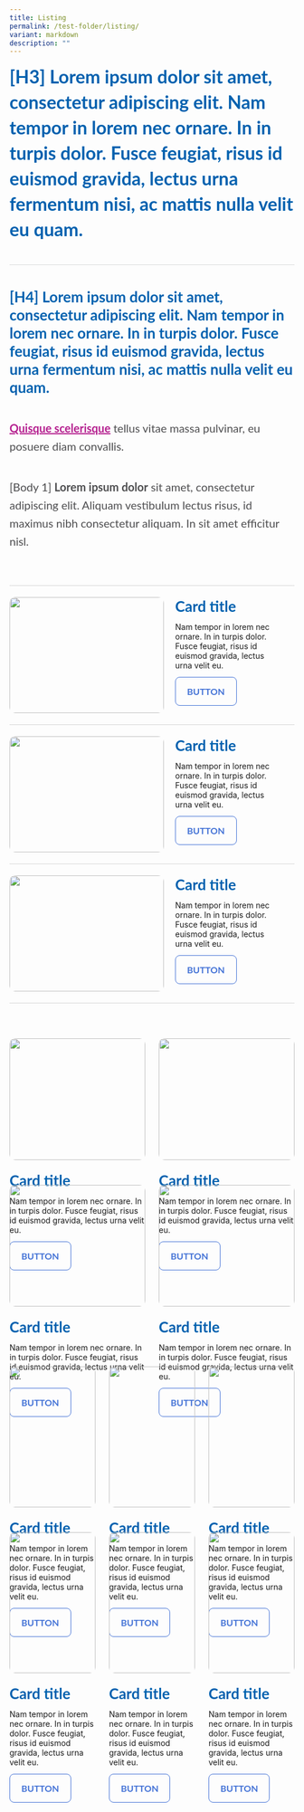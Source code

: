 ```yaml
---
title: Listing
permalink: /test-folder/listing/
variant: markdown
description: ""
---
```

<style>
    .iso-template {
        width: 100%;
        display: flex;
        flex-direction: column;
    }

    .iso-template h3 {
        color: #0061AF;
        font-family: Lato;
        font-size: 32px;
        font-style: normal;
        font-weight: 700;
        line-height: 45px;
        margin-bottom: 0px;
        margin-top: 0px;
    }

    .iso-template h4 {
        color: #0061AF;
        font-family: Lato;
        font-size: 26px;
        font-style: normal;
        font-weight: 700;
        line-height: 32px;
        margin-bottom: 0px;
        margin-top: 0px;
    }

    .iso-template h5 {
        color: #0061AF;
        font-family: Lato;
        font-size: 24px;
        font-style: normal;
        font-weight: 400;
        line-height: normal;
        margin-bottom: 0px;
        margin-top: 0px;
    }

    .iso-template h6 {
        color: #0061AF;
        font-family: Lato;
        font-size: 20px;
        font-style: normal;
        font-weight: 700;
        margin-bottom: 0px;
        margin-top: 0px;
    }
    
    .iso-template .text-label-1 {
        color: #4D4D4F;
        font-family: Lato;
        font-size: 16px;
        font-style: normal;
        font-weight: 400;
        line-height: 22px; 
        text-transform: uppercase;
    }

    .iso-template .text-label-2 {
        color: #4D4D4F;
        font-family: Lato;
        font-size: 15px;
        font-style: normal;
        font-weight: 400;
        line-height: 22px; 
        text-transform: uppercase;
    }

    .iso-template .text-body-1 {
        color: #4D4D4F;
        font-family: Lato;
        font-size: 20px;
        font-style: normal;
        font-weight: 400;
        line-height: 32px;
    }

    .iso-template .text-body-2 {
        color: #4D4D4F;
        font-family: Lato;
        font-size: 16px;
        font-style: normal;
        font-weight: 400;
        line-height: 24px; 
    }

    .iso-template a {
        color: #B41E8E;
        font-family: Lato;
        font-style: normal;
        font-weight: 700;
    }

    .iso-template .button-default {
        width: auto;
        height: auto;
        padding: 15px 20px;
        border-radius: 8px;
        border: 1px solid #4372D6;
        color: #4372D6;
        font-family: Lato;
        font-size: 16px;
        font-style: normal;
        font-weight: 700;
        line-height: normal;
        text-transform: uppercase;
        cursor: pointer;
        display: inline-block;
    }

    .iso-template .button-blue {
        width: auto;
        height: auto;
        padding: 15px 20px;
        border-radius: 8px;
        border: 1px solid #4372D6;
        color: #fff;
        background-color: #4372D6;
        font-family: Lato;
        font-size: 16px;
        font-style: normal;
        font-weight: 700;
        line-height: normal;
        text-transform: uppercase;
        cursor: pointer;
        display: inline-block;
    }

    .iso-template .button-blue > svg {
        display: inline;
        margin-left: 15px
    }

    .iso-template .section {
        width: 100%;
        position: relative;
        margin-bottom: 40px
    }

    .iso-template .line-divider {
        width: 100%;
        height: 1px;
        background-color: #D8D9DA;
    }

    @media only screen and (max-width: 768px) {
        .iso-template .section {
            margin-bottom: 32px
        }

        .iso-template h3 {
            font-size: 28px;
        }

        .iso-template h4 {
            font-size: 24px;
        }

        .iso-template h5 {
            font-size: 22px;
        }

        .iso-template h6 {
            font-size: 22px;
        }
    }
</style>
<style>
    .iso-template .section.card-one-container {
        width: 100%;
        margin-top: 22px;
    }

    .iso-template .card-one-box {
        border-top: 1px solid #d6d6d6;
        width: 100%;
        height: auto;
        min-height: 205px;
        padding: 20px 0px;
        display: flex;
        flex-direction: row;
    }

    .iso-template .card-one-box:last-of-type {
        border-bottom: 1px solid #d6d6d6;
    }

    .iso-template .card-one-box > img {
        width: 273px;
        height: 205px;
        border-radius: 10px;
    }

    .iso-template .card-one-details {
        width: calc(100% - 273px);
        height: auto;
        box-sizing: border-box;
        padding: 0px 20px;
    }

    .iso-template .card-one-title {
        width: 100%;
        height: auto;
        float: left;
    }

    .iso-template .card-one-text {
        width: 100%;
        height: auto;
        padding: 12px 0px;
        float: left;
    }

    @media only screen and (max-width: 768px) {
        .iso-template .card-one-box {
            flex-direction: column-reverse;
        }

        .iso-template .card-one-box > img {
            width: 100%;
            height: auto;
            margin-top: 20px;
        }

        .iso-template .card-one-details {
            width: 100%;
            padding: 0px;
        }
    }
</style>
<style>
    .iso-template .card-two-container {
        width: 100%;
        margin-top: 22px;
        display: flex;
        flex-wrap: wrap;
    }

    .iso-template .card-two-box {
        height: auto;
        flex: 0 0 50%;
        box-sizing: border-box;
        padding-bottom: 44px
    }

    .iso-template .card-two-box:nth-of-type(odd) {
        padding-right: 12px;
    }

    .iso-template .card-two-box:nth-of-type(even) {
        padding-left: 12px;
    }

    .iso-template .card-two-box > img {
        width: 100%;
        height: auto;
        border-radius: 10px;
    }

    .iso-template .card-two-details {
        width: 100%;
        height: auto;
        box-sizing: border-box;
        padding-top: 20px;
    }

    .iso-template .card-two-title {
        width: 100%;
        height: auto;
        float: left;
    }

    .iso-template .card-two-text {
        width: 100%;
        height: auto;
        padding: 12px 0px;
        float: left;
    }

    @media only screen and (max-width: 1279px) {
        
    }

    @media only screen and (max-width: 1023px) {
        
    }

    @media only screen and (max-width: 768px) {
        .iso-template .card-two-box {
            flex: 0 0 100%;
        }

        .iso-template .card-two-box:nth-of-type(odd) {
            padding-right: 0px;
        }

        .iso-template .card-two-box:nth-of-type(even) {
            padding-left: 0px;
        }
    }
</style>
<style>
    .iso-template .card-three-container {
        width: 100%;
        margin-top: 22px;
        display: flex;
        flex-wrap: wrap;
    }

    .iso-template .card-three-box {
        height: auto;
        flex: 0 0 33.33333%;
        box-sizing: border-box;
        padding-bottom: 44px
    }

    .iso-template .card-three-box:nth-of-type(3n+1) {
        padding-right: 16px;
    }

    .iso-template .card-three-box:nth-of-type(3n+2) {
        padding-right: 8px;
        padding-left: 8px;
    }

    .iso-template .card-three-box:nth-of-type(3n+3) {
        padding-left: 16px;
    }

    .iso-template .card-three-box > img {
        width: 100%;
        height: auto;
        border-radius: 10px;
    }

    .iso-template .card-three-details {
        width: 100%;
        height: auto;
        box-sizing: border-box;
        padding-top: 20px;
    }

    .iso-template .card-three-title {
        width: 100%;
        height: auto;
        float: left;
    }

    .iso-template .card-three-text {
        width: 100%;
        height: auto;
        padding: 12px 0px;
        float: left;
    }

    @media only screen and (max-width: 1279px) {
        
    }

    @media only screen and (max-width: 1023px) {
        
    }

    @media only screen and (max-width: 768px) {
        .iso-template .card-three-box {
            flex: 0 0 100%;
        }

        .iso-template .card-three-box:nth-of-type(3n+1) {
            padding-right: 0px;
        }

        .iso-template .card-three-box:nth-of-type(3n+2) {
            padding-right: 0px;
            padding-left: 0px;
        }

        .iso-template .card-three-box:nth-of-type(3n+3) {
            padding-left: 0px;
        }
    }
</style>
<div class="iso-template">
    <div class="section">
        <h3>[H3] Lorem ipsum dolor sit amet, consectetur adipiscing elit. Nam tempor in lorem nec ornare. In in turpis dolor. Fusce feugiat, risus id euismod gravida, lectus urna fermentum nisi, ac mattis nulla velit eu quam.</h3>
    </div>
    <div class="section line-divider"></div>
    <div class="section">
        <h4>[H4] Lorem ipsum dolor sit amet, consectetur adipiscing elit. Nam tempor in lorem nec ornare. In in turpis dolor. Fusce feugiat, risus id euismod gravida, lectus urna fermentum nisi, ac mattis nulla velit eu quam.</h4>
    </div>
    <div class="section">
        <span class="text-body-1">
            <a href="https://www.google.com.sg/">Quisque scelerisque</a> tellus vitae massa pulvinar, eu posuere diam convallis.
        </span>
    </div>
    <div class="section">
        <span class="text-body-1">
            [Body 1] <b>Lorem ipsum dolor</b> sit amet, consectetur adipiscing elit. Aliquam vestibulum lectus risus, id maximus nibh consectetur aliquam. In sit amet efficitur nisl. 
        </span>
    </div>
    <div class="section card-one-container">
        <div class="card-one-box">
            <img alt="" src="https://developers.elementor.com/docs/assets/img/elementor-placeholder-image.png">
            <div class="card-one-details">
                <div class="card-one-title">
                    <h4>Card title</h4>
                </div>
                <div class="card-one-text">
                    <span class="body-text-small">Nam tempor in lorem nec ornare. In in turpis dolor. Fusce feugiat, risus id euismod gravida, lectus urna velit eu.</span>
                </div>
                <div class="button-default">
                    BUTTON
                </div>
            </div>
        </div>
        <div class="card-one-box">
            <img alt="" src="https://developers.elementor.com/docs/assets/img/elementor-placeholder-image.png">
            <div class="card-one-details">
                <div class="card-one-title">
                    <h4>Card title</h4>
                </div>
                <div class="card-one-text">
                    <span class="body-text-small">Nam tempor in lorem nec ornare. In in turpis dolor. Fusce feugiat, risus id euismod gravida, lectus urna velit eu.</span>
                </div>
                <div class="button-default">
                    BUTTON
                </div>
            </div>
        </div>
        <div class="card-one-box">
            <img alt="" src="https://developers.elementor.com/docs/assets/img/elementor-placeholder-image.png">
            <div class="card-one-details">
                <div class="card-one-title">
                    <h4>Card title</h4>
                </div>
                <div class="card-one-text">
                    <span class="body-text-small">Nam tempor in lorem nec ornare. In in turpis dolor. Fusce feugiat, risus id euismod gravida, lectus urna velit eu.</span>
                </div>
                <div class="button-default">
                    BUTTON
                </div>
            </div>
        </div>
    </div>
    <div class="section card-two-container">
        <div class="card-two-box">
            <img alt="" src="https://developers.elementor.com/docs/assets/img/elementor-placeholder-image.png">
            <div class="card-two-details">
                <div class="card-two-title">
                    <h4>Card title</h4>
                </div>
                <div class="card-two-text">
                    <span class="body-text-small">Nam tempor in lorem nec ornare. In in turpis dolor. Fusce feugiat, risus id euismod gravida, lectus urna velit eu.</span>
                </div>
                <div class="button-default">
                    BUTTON
                </div>
            </div>
        </div>
        <div class="card-two-box">
            <img alt="" src="https://developers.elementor.com/docs/assets/img/elementor-placeholder-image.png">
            <div class="card-two-details">
                <div class="card-two-title">
                    <h4>Card title</h4>
                </div>
                <div class="card-two-text">
                    <span class="body-text-small">Nam tempor in lorem nec ornare. In in turpis dolor. Fusce feugiat, risus id euismod gravida, lectus urna velit eu.</span>
                </div>
                <div class="button-default">
                    BUTTON
                </div>
            </div>
        </div>
        <div class="card-two-box">
            <img alt="" src="https://developers.elementor.com/docs/assets/img/elementor-placeholder-image.png">
            <div class="card-two-details">
                <div class="card-two-title">
                    <h4>Card title</h4>
                </div>
                <div class="card-two-text">
                    <span class="body-text-small">Nam tempor in lorem nec ornare. In in turpis dolor. Fusce feugiat, risus id euismod gravida, lectus urna velit eu.</span>
                </div>
                <div class="button-default">
                    BUTTON
                </div>
            </div>
        </div>
        <div class="card-two-box">
            <img alt="" src="https://developers.elementor.com/docs/assets/img/elementor-placeholder-image.png">
            <div class="card-two-details">
                <div class="card-two-title">
                    <h4>Card title</h4>
                </div>
                <div class="card-two-text">
                    <span class="body-text-small">Nam tempor in lorem nec ornare. In in turpis dolor. Fusce feugiat, risus id euismod gravida, lectus urna velit eu.</span>
                </div>
                <div class="button-default">
                    BUTTON
                </div>
            </div>
        </div>
    </div>
    <div class="section card-three-container">
        <div class="card-three-box">
            <img alt="" src="https://developers.elementor.com/docs/assets/img/elementor-placeholder-image.png">
            <div class="card-three-details">
                <div class="card-three-title">
                    <h4>Card title</h4>
                </div>
                <div class="card-three-text">
                    <span class="body-text-small">Nam tempor in lorem nec ornare. In in turpis dolor. Fusce feugiat, risus id euismod gravida, lectus urna velit eu.</span>
                </div>
                <div class="button-default">
                    BUTTON
                </div>
            </div>
        </div>
        <div class="card-three-box">
            <img alt="" src="https://developers.elementor.com/docs/assets/img/elementor-placeholder-image.png">
            <div class="card-three-details">
                <div class="card-three-title">
                    <h4>Card title</h4>
                </div>
                <div class="card-three-text">
                    <span class="body-text-small">Nam tempor in lorem nec ornare. In in turpis dolor. Fusce feugiat, risus id euismod gravida, lectus urna velit eu.</span>
                </div>
                <div class="button-default">
                    BUTTON
                </div>
            </div>
        </div>
        <div class="card-three-box">
            <img alt="" src="https://developers.elementor.com/docs/assets/img/elementor-placeholder-image.png">
            <div class="card-three-details">
                <div class="card-three-title">
                    <h4>Card title</h4>
                </div>
                <div class="card-three-text">
                    <span class="body-text-small">Nam tempor in lorem nec ornare. In in turpis dolor. Fusce feugiat, risus id euismod gravida, lectus urna velit eu.</span>
                </div>
                <div class="button-default">
                    BUTTON
                </div>
            </div>
        </div>
        <div class="card-three-box">
            <img alt="" src="https://developers.elementor.com/docs/assets/img/elementor-placeholder-image.png">
            <div class="card-three-details">
                <div class="card-three-title">
                    <h4>Card title</h4>
                </div>
                <div class="card-three-text">
                    <span class="body-text-small">Nam tempor in lorem nec ornare. In in turpis dolor. Fusce feugiat, risus id euismod gravida, lectus urna velit eu.</span>
                </div>
                <div class="button-default">
                    BUTTON
                </div>
            </div>
        </div>
        <div class="card-three-box">
            <img alt="" src="https://developers.elementor.com/docs/assets/img/elementor-placeholder-image.png">
            <div class="card-three-details">
                <div class="card-three-title">
                    <h4>Card title</h4>
                </div>
                <div class="card-three-text">
                    <span class="body-text-small">Nam tempor in lorem nec ornare. In in turpis dolor. Fusce feugiat, risus id euismod gravida, lectus urna velit eu.</span>
                </div>
                <div class="button-default">
                    BUTTON
                </div>
            </div>
        </div>
        <div class="card-three-box">
            <img alt="" src="https://developers.elementor.com/docs/assets/img/elementor-placeholder-image.png">
            <div class="card-three-details">
                <div class="card-three-title">
                    <h4>Card title</h4>
                </div>
                <div class="card-three-text">
                    <span class="body-text-small">Nam tempor in lorem nec ornare. In in turpis dolor. Fusce feugiat, risus id euismod gravida, lectus urna velit eu.</span>
                </div>
                <div class="button-default">
                    BUTTON
                </div>
            </div>
        </div>
    </div>
</div>